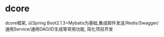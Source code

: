 # dcore

dcore框架, 以Spring Boot2.1.3+Mybatis为基础,集成邮件发送/Redis/Swagger/通用Service/通用DAO/ID生成等常用功能, 简化项目开发